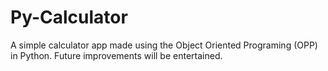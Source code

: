 # Py-Calculator
A simple calculator app made using the Object Oriented Programing (OPP) in Python. Future improvements will be entertained.
